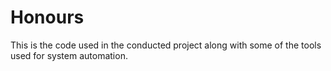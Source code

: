 # Honours
This is the code used in the conducted project along with some of the tools used for system automation.
